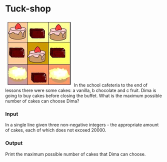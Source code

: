# Tuck-shop
![](image.jpg)
In the school cafeteria to the end of lessons there were some cakes: a vanilla, b chocolate and c fruit. Dima is going to buy cakes before closing the buffet. What is the maximum possible number of cakes can choose Dima?

### Input
In a single line given three non-negative integers - the appropriate amount of cakes, each of which does not exceed 20000.

### Output
Print the maximum possible number of cakes that Dima can choose.